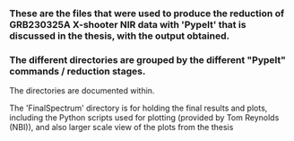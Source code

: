 ### These are the files that were used to produce the reduction of GRB230325A X-shooter NIR data with 'PypeIt' that is discussed in the thesis, with the output obtained.

### The different directories are grouped by the different "PypeIt" commands / reduction stages.

The directories are documented within.

The 'FinalSpectrum' directory is for holding the final results and plots, including the Python scripts used for plotting (provided by Tom Reynolds (NBI)), and also larger scale view of the plots from the thesis

